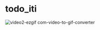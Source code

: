 # todo_iti

![video2-ezgif com-video-to-gif-converter](https://github.com/user-attachments/assets/cfe92204-88e5-48a9-af79-b50efb1082ea)


